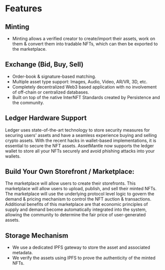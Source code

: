 # Features

## Minting
*  Minting allows a verified creator to create/import their assets, work on them & convert them into tradable NFTs, which can then be exported to the marketplace.

## Exchange (Bid, Buy, Sell)
-   Order-book & signature-based matching.
-   Multiple asset type support: Images, Audio, Video, AR/VR, 3D, etc.
-   Completely decentralized Web3 based application with no involvement of off-chain or centralized databases.
-   Built on top of the native InterNFT Standards created by Persistence and the community.

## Ledger Hardware Support
Ledger uses state-of-the-art technology to store security measures for securing users' assets and have a seamless experience buying and selling crypto assets.
With the recent hacks in wallet-based implementations, it is essential to secure the NFT assets.
AssetMantle now supports the ledger wallet to store all your NFTs securely and avoid phishing attacks into your wallets.

## Build Your Own Storefront / Marketplace:

The marketplace will allow users to create their storefronts. This marketplace will allow users to upload, publish, and sell their minted NFTs. The marketplace will use the underlying protocol level logic to govern the demand & pricing mechanism to control the NFT auction & transactions.
Additional benefits of this marketplace are that economic principles of supply and demand become automatically integrated into the system, allowing the community to determine the fair price of user-generated assets.

## Storage Mechanism
-   We use a dedicated IPFS gateway to store the asset and associated metadata.
-   We verify the assets using IPFS to prove the authenticity of the minted NFTs.

